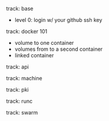 track: base

* level 0: login w/ your github ssh key

track: docker 101

* volume to one container
* volumes from to a second container
* linked container

track: api

track: machine

track: pki

track: runc

track: swarm


